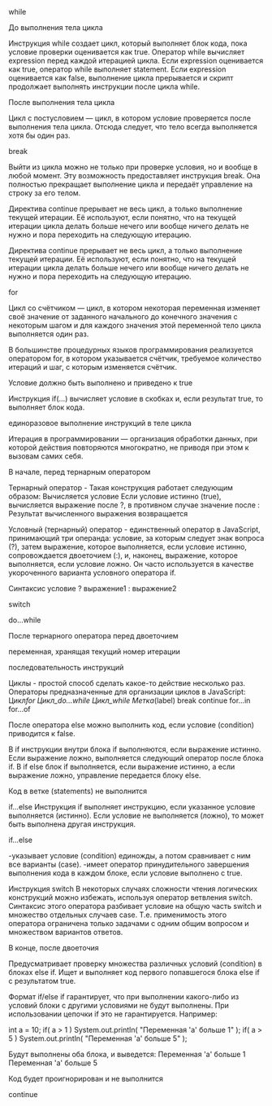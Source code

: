 <!-- Какой из указанных циклов может не выполниться ни разу из-за того, что условие (expression) ложно (false)? -->

while

<!-- Когда проверяется условие (expression) в цикле while? -->

До выполнения тела цикла

Инструкция while создает цикл, который выполняет блок кода, пока условие проверки оценивается как true.
Оператор while вычисляет expression перед каждой итерацией цикла.
Если expression оценивается как true, оператор while выполняет statement.
Если expression оценивается как false, выполнение цикла прерывается и скрипт продолжает выполнять инструкции после цикла while.

<!-- Когда проверяется условие (expression) в цикле do...while? -->

После выполнения тела цикла

Цикл с постусловием — цикл, в котором условие проверяется после выполнения тела цикла. Отсюда следует, что тело всегда выполняется хотя бы один раз.

<!-- Какая инструкция осуществляет полный выход из цикла? -->

break

Выйти из цикла можно не только при проверке условия, но и вообще в любой момент. Эту возможность предоставляет инструкция break. Она полностью прекращает выполнение цикла и передаёт управление на строку за его телом.

Директива continue прерывает не весь цикл, а только выполнение текущей итерации. Её используют, если понятно, что на текущей итерации цикла делать больше нечего или вообще ничего делать не нужно и пора переходить на следующую итерацию.

Директива continue прерывает не весь цикл, а только выполнение текущей итерации. Её используют, если понятно, что на текущей итерации цикла делать больше нечего или вообще ничего делать не нужно и пора переходить на следующую итерацию.

<!-- Какой цикл имеет в себе задаваемые параметры начала, окончания и шага итерации?  -->

for

Цикл со счётчиком — цикл, в котором некоторая переменная изменяет своё значение от заданного начального до конечного значения с некоторым шагом и для каждого значения этой переменной тело цикла выполняется один раз.

В большинстве процедурных языков программирования реализуется оператором for, в котором указывается счётчик, требуемое количество итераций и шаг, с которым изменяется счётчик.

<!-- Что должно произойти с условием (condition) в инструкции if, чтобы код в ветке (statements) выполнился? -->

Условие должно быть выполнено и приведено к true

Инструкция if(...) вычисляет условие в скобках и, если результат true, то выполняет блок кода.

<!-- Что такое итерация? -->

единоразовое выполнение инструкций в теле цикла

Итерация в программировании — организация обработки данных, при которой действия повторяются многократно, не приводя при этом к вызовам самих себя.

<!-- В каком месте строки кода тернарного оператора указывается условие (condition)? -->

В начале, перед тернарным оператором

Тернарный оператор -
Такая конструкция работает следующим образом:
Вычисляется условие
Если условие истинно (true), вычисляется выражение после ?,
в противном случае значение после :
Результат вычисленного выражения возвращается

Условный (тернарный) оператор - единственный оператор в JavaScript, принимающий три операнда: условие, за которым следует знак вопроса (?), затем выражение, которое выполняется, если условие истинно, сопровождается двоеточием (:), и, наконец, выражение, которое выполняется, если условие ложно. Он часто используется в качестве укороченного варианта условного оператора if.

Синтаксис
условие ? выражение1 : выражение2

<!-- Укажите ветвление, подобное else...if по принципу действия. -->

switch

<!-- Какой из указанных циклов может выполнится все-равно хотя бы раз, если условие (expression) ложно (false)? -->

do...while

<!-- В каком месте строки кода тернарного оператора указывается выражение (statements), если условие оказалось правдивым (true)? -->

После тернарного оператора перед двоеточием

<!-- Чем является счетчик в цикле? -->

переменная, хранящая текущий номер итерации

<!-- Что в себе содержит тело цикла? -->

последовательность инструкций

Циклы - простой способ сделать какое-то действие несколько раз.
Операторы предназначенные для организации циклов в JavaScript:
Цикл*for
Цикл_do...while
Цикл_while
Метка*(label)
break
continue
for...in
for...of

<!-- В чем отличие инструкции if...else от инструкции if -->

После оператора else можно выполнить код, если условие (condition) приводится к false.

В if инструкции внутри блока if выполняются, если выражение истинно. Если выражение ложно, выполняется следующий оператор после блока if. В if else блок if выполняется, если выражение истинно, а если выражение ложно, управление передается блоку else.

<!-- Что произойдет, если условие (condition) в инструкции if не будет выполнено? -->

Код в ветке (statements) не выполнится

if...else
Инструкция if выполняет инструкцию, если указанное условие выполняется (истинно). Если условие не выполняется (ложно), то может быть выполнена другая инструкция.

<!-- В качестве альтернативы какого ветвления используют тернарный оператор? -->

if...else

<!-- Укажите, в чем отличие инструкции switch от инструкции else...if? * -->
<!-- Здесь возможно несколько ответов. -->

-указывает условие (condition) единожды, а потом сравнивает с ним все варианты (case).
-имеет оператор принудительного завершения выполнения кода в каждом блоке, если условие выполнено с true.

Инструкция switch
В некоторых случаях сложности чтения логических конструкций можно избежать, используя оператор ветвления switch. Синтаксис этого оператора разбивает условие на общую часть switch и множество отдельных случаев case. Т.е. применимость этого оператора ограничена только задачами с одним общим вопросом и множеством вариантов ответов.

<!-- В каком месте строки кода тернарного оператора указывается выражение (statements), если условие оказалось ложным (false)?  -->

В конце, после двоеточия

<!-- Что делает инструкция else...if в отличии от инструкции if...else? -->

Предусматривает проверку множества различных условий (condition) в блоках else if. Ищет и выполняет код первого попавшегося блока else if с результатом true.

Формат if/else if гарантирует, что при выполнении какого-либо из условий блоки с другими условиями не будут выполнены. При использовании цепочки if это не гарантируется. Например:

int a = 10;
if( a > 1 )
System.out.println( "Переменная 'a' больше 1" );
if( a > 5 )
System.out.println( "Переменная 'a' больше 5" );

Будут выполнены оба блока, и выведется:
Переменная 'a' больше 1
Переменная 'a' больше 5

<!-- Что будет с кодом в блоке else инструкции if...else, если условие (condition) приводится к true -->

Код будет проигнорирован и не выполнится

<!-- Какая инструкция прерывает выполнение текущей итерации, но не осуществляет полный выход из цикла?  -->

continue

